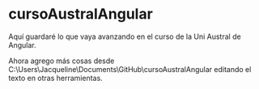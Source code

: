# cursoAustralAngular
Aquí guardaré lo que vaya avanzando en el curso de la Uni Austral de Angular.

Ahora agrego más cosas desde C:\Users\Jacqueline\Documents\GitHub\cursoAustralAngular
editando el texto en otras herramientas.
